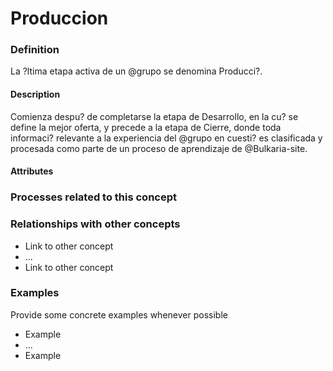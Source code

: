 Produccion
======

### Definition
La ?ltima etapa activa de un @grupo se denomina Producci?. 

#### Description
Comienza despu? de completarse la etapa de Desarrollo, en la cu? se define la mejor oferta, y precede a la etapa de Cierre, donde toda informaci? relevante a la experiencia del @grupo en cuesti? es clasificada y procesada como parte de un proceso de aprendizaje de @Bulkaria-site.

#### Attributes

### Processes related to this concept

### Relationships with other concepts
* Link to other concept 
* ...
* Link to other concept

### Examples 

Provide some concrete examples whenever possible
* Example 
* ...
* Example